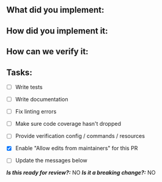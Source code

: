 <!--
1. Please check out and follow our Contributing Guidelines: https://github.com/EndemolShineGroup/tslint-config/blob/develop/CONTRIBUTING.md
2. Do not remove any section of the template. If something is not applicable leave it empty but leave it in the PR
3. Please follow the template, otherwise we'll have to ask you to update it and it will take longer for your PR to be merged
-->

## What did you implement:

<!--
Briefly describe the feature if no issue exists for this PR
-->

## How did you implement it:

<!--
If this is a non-trivial change please briefly describe your implementation so its easy for us to understand and review your code.
-->

## How can we verify it:

<!--
Add any applicable config, commands, screenshots or other resources to make it easy for us to verify this works. The easier you make it for us to review a PR, the faster we can review and merge it.

Examples:
* Screenshots - Showing the difference between your output and the `develop` branch
* Other - Anything else that comes to mind to help us evaluate
-->

## Tasks:

- [ ] Write tests
- [ ] Write documentation
- [ ] Fix linting errors
- [ ] Make sure code coverage hasn't dropped
- [ ] Provide verification config / commands / resources
- [X] Enable "Allow edits from maintainers" for this PR
- [ ] Update the messages below


***Is this ready for review?:*** NO
***Is it a breaking change?:*** NO
